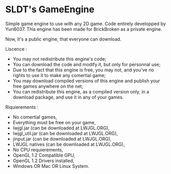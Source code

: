 SLDT's GameEngine
==============

Simple game engine to use with any 2D game. Code entirely developped by Yuri6037. This engine has been made for BrickBroken as a private engine.

Now, it's a public engine, that everyone can download.


Liscence :
- You may not redistribute this engine's code;
- You can download the code and modify it, but only for personnal use;
- Due to the fact that this engine is free, you may not, and you've no rights to use it to make any comertial game;
- You may download compiled versions of this engine and publish your free games anywhere on the net;
- You can redistribute this engine, as a compiled version only, in a download package, and use it in any of your games.


Riquierements :
- No comertial games,
- Everything must be free on your game,
- lwjgl.jar (can be downloaded at LWJGL.ORG),
- lwjgl_util.jar (can be downloaded at LWJGL.ORG),
- jinput.jar (can be downloaded at LWJGL.ORG),
- LWJGL natives (can be downloaded at LWJGL.ORG),
- No CPU requierements,
- OpenGL 1.2 Compatible GPU,
- OpenGL 1.2 Drivers installed,
- Windows OR Mac OR Linux System.
